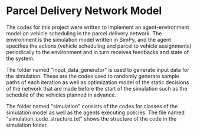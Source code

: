 # Parcel Delivery Network Model

The codes for this project were written to implement an agent-environment model on vehicle scheduling in the parcel delivery network. The environment is the simulation model written in SimPy, and the agent specifies the actions (vehicle scheduling and parcel to vehicle assignments) periodically to the environment and in turn receives feedbacks and state of the system. 

The folder named "input_data_generator" is used to generate input data for the simulation. These are the codes used to randomly generate sample paths of each iteration as well as optimization model of the static decisions of the network that are made before the start of the simulation such as the schedule of the vehicles planned in advance. 

The folder named "simulation" consists of the codes for classes of the simulation model as well as the agents executing policies. The file named "simulation_code_structure.txt" shows the structure of the code in the simulation folder. 





